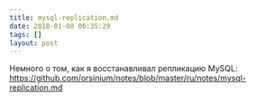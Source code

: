 ```yaml
---
title: mysql-replication.md
date: 2018-01-08 06:35:29
tags: []
layout: post
---
```


Немного о том, как я восстанавливал репликацию MySQL:
<https://github.com/orsinium/notes/blob/master/ru/notes/mysql-replication.md>
